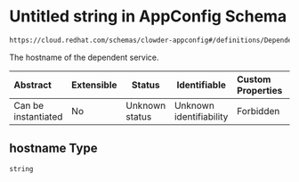 # Untitled string in AppConfig Schema

```txt
https://cloud.redhat.com/schemas/clowder-appconfig#/definitions/DependencyEndpoint/properties/hostname
```

The hostname of the dependent service.


| Abstract            | Extensible | Status         | Identifiable            | Custom Properties | Additional Properties | Access Restrictions | Defined In                                                          |
| :------------------ | ---------- | -------------- | ----------------------- | :---------------- | --------------------- | ------------------- | ------------------------------------------------------------------- |
| Can be instantiated | No         | Unknown status | Unknown identifiability | Forbidden         | Allowed               | none                | [schema.json\*](../../../../out/schema.json "open original schema") |

## hostname Type

`string`

